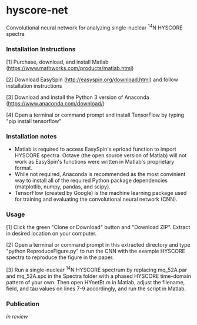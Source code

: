 # hyscore-net
Convolutional neural network for analyzing single-nuclear <sup>14</sup>N HYSCORE spectra

### Installation Instructions
[1] Purchase, download, and install Matlab (https://www.mathworks.com/products/matlab.html)

[2] Download EasySpin (http://easyspin.org/download.html) and follow installation instructions

[3] Download and install the Python 3 version of Anaconda (https://www.anaconda.com/download/)

[4] Open a terminal or command prompt and install TensorFlow by typing "pip install tensorflow"

### Installation notes
- Matlab is required to access EasySpin's eprload function to import HYSCORE spectra. Octave (the open source version of Matlab) will not work as EasySpin's functions were written in Matlab's proprietary format.
- While not required, Anaconda is recommended as the most convinient way to install all of the required Python package dependencies (matplotlib, numpy, pandas, and scipy).
- TensorFlow (created by Google) is the machine learning package used for training and evaluating the convolutional neural network (CNN).

### Usage
[1] Click the green "Clone or Download" button and "Download ZIP". Extract in desired location on your computer.

[2] Open a terminal or command prompt in this extracted directory and type "python ReproduceFigure.py" to run the CNN with the example HYSCORE spectra to reproduce the figure in the paper.

[3] Run a single-nuclear <sup>14</sup>N HYSCORE spectrum by replacing mq_52A.par and mq_52A.spc in the Spectra folder with a phased HYSCORE time-domain pattern of your own. Then open HYnetBt.m in Matlab, adjust the filename, field, and tau values on lines 7-9 accordingly, and run the script in Matlab.

### Publication
<i>in review</i>
